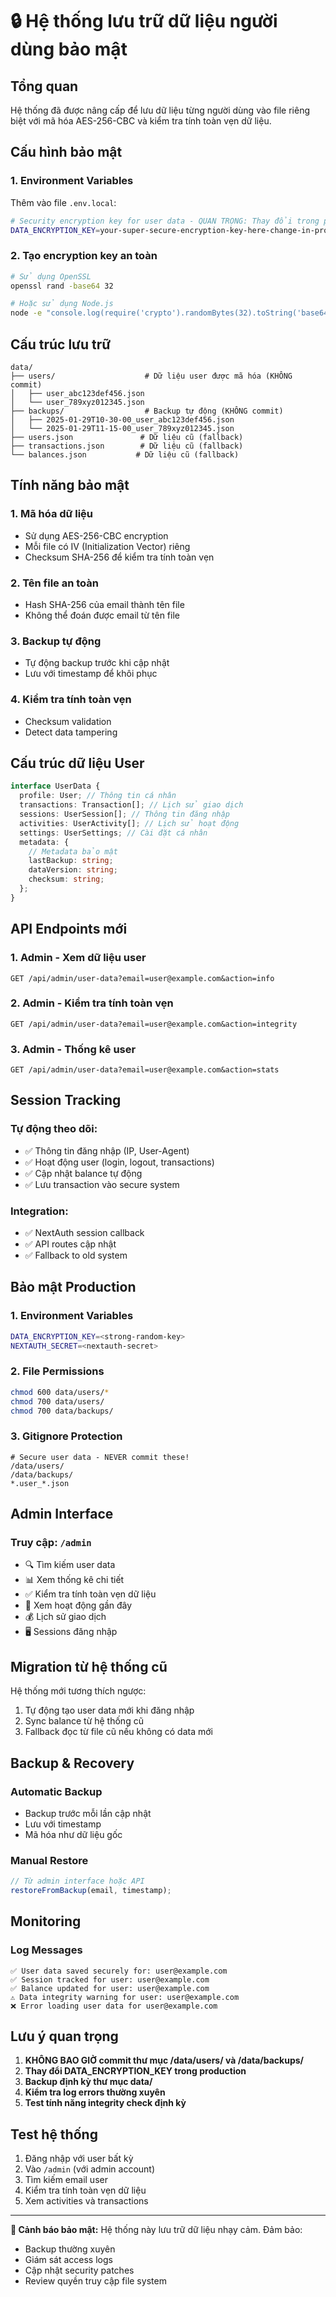 # 🔒 Hệ thống lưu trữ dữ liệu người dùng bảo mật

## Tổng quan

Hệ thống đã được nâng cấp để lưu dữ liệu từng người dùng vào file riêng biệt với mã hóa AES-256-CBC và kiểm tra tính toàn vẹn dữ liệu.

## Cấu hình bảo mật

### 1. Environment Variables

Thêm vào file `.env.local`:

```bash
# Security encryption key for user data - QUAN TRỌNG: Thay đổi trong production
DATA_ENCRYPTION_KEY=your-super-secure-encryption-key-here-change-in-production
```

### 2. Tạo encryption key an toàn

```bash
# Sử dụng OpenSSL
openssl rand -base64 32

# Hoặc sử dụng Node.js
node -e "console.log(require('crypto').randomBytes(32).toString('base64'))"
```

## Cấu trúc lưu trữ

```
data/
├── users/                    # Dữ liệu user được mã hóa (KHÔNG commit)
│   ├── user_abc123def456.json
│   └── user_789xyz012345.json
├── backups/                  # Backup tự động (KHÔNG commit)
│   ├── 2025-01-29T10-30-00_user_abc123def456.json
│   └── 2025-01-29T11-15-00_user_789xyz012345.json
├── users.json               # Dữ liệu cũ (fallback)
├── transactions.json        # Dữ liệu cũ (fallback)
└── balances.json           # Dữ liệu cũ (fallback)
```

## Tính năng bảo mật

### 1. Mã hóa dữ liệu

- Sử dụng AES-256-CBC encryption
- Mỗi file có IV (Initialization Vector) riêng
- Checksum SHA-256 để kiểm tra tính toàn vẹn

### 2. Tên file an toàn

- Hash SHA-256 của email thành tên file
- Không thể đoán được email từ tên file

### 3. Backup tự động

- Tự động backup trước khi cập nhật
- Lưu với timestamp để khôi phục

### 4. Kiểm tra tính toàn vẹn

- Checksum validation
- Detect data tampering

## Cấu trúc dữ liệu User

```typescript
interface UserData {
  profile: User; // Thông tin cá nhân
  transactions: Transaction[]; // Lịch sử giao dịch
  sessions: UserSession[]; // Thông tin đăng nhập
  activities: UserActivity[]; // Lịch sử hoạt động
  settings: UserSettings; // Cài đặt cá nhân
  metadata: {
    // Metadata bảo mật
    lastBackup: string;
    dataVersion: string;
    checksum: string;
  };
}
```

## API Endpoints mới

### 1. Admin - Xem dữ liệu user

```
GET /api/admin/user-data?email=user@example.com&action=info
```

### 2. Admin - Kiểm tra tính toàn vẹn

```
GET /api/admin/user-data?email=user@example.com&action=integrity
```

### 3. Admin - Thống kê user

```
GET /api/admin/user-data?email=user@example.com&action=stats
```

## Session Tracking

### Tự động theo dõi:

- ✅ Thông tin đăng nhập (IP, User-Agent)
- ✅ Hoạt động user (login, logout, transactions)
- ✅ Cập nhật balance tự động
- ✅ Lưu transaction vào secure system

### Integration:

- ✅ NextAuth session callback
- ✅ API routes cập nhật
- ✅ Fallback to old system

## Bảo mật Production

### 1. Environment Variables

```bash
DATA_ENCRYPTION_KEY=<strong-random-key>
NEXTAUTH_SECRET=<nextauth-secret>
```

### 2. File Permissions

```bash
chmod 600 data/users/*
chmod 700 data/users/
chmod 700 data/backups/
```

### 3. Gitignore Protection

```gitignore
# Secure user data - NEVER commit these!
/data/users/
/data/backups/
*.user_*.json
```

## Admin Interface

### Truy cập: `/admin`

- 🔍 Tìm kiếm user data
- 📊 Xem thống kê chi tiết
- ✅ Kiểm tra tính toàn vẹn dữ liệu
- 📝 Xem hoạt động gần đây
- 💰 Lịch sử giao dịch
- 🖥️ Sessions đăng nhập

## Migration từ hệ thống cũ

Hệ thống mới tương thích ngược:

1. Tự động tạo user data mới khi đăng nhập
2. Sync balance từ hệ thống cũ
3. Fallback đọc từ file cũ nếu không có data mới

## Backup & Recovery

### Automatic Backup

- Backup trước mỗi lần cập nhật
- Lưu với timestamp
- Mã hóa như dữ liệu gốc

### Manual Restore

```javascript
// Từ admin interface hoặc API
restoreFromBackup(email, timestamp);
```

## Monitoring

### Log Messages

```
✅ User data saved securely for: user@example.com
✅ Session tracked for user: user@example.com
✅ Balance updated for user: user@example.com
⚠️ Data integrity warning for user: user@example.com
❌ Error loading user data for user@example.com
```

## Lưu ý quan trọng

1. **KHÔNG BAO GIỜ commit thư mục /data/users/ và /data/backups/**
2. **Thay đổi DATA_ENCRYPTION_KEY trong production**
3. **Backup định kỳ thư mục data/**
4. **Kiểm tra log errors thường xuyên**
5. **Test tính năng integrity check định kỳ**

## Test hệ thống

1. Đăng nhập với user bất kỳ
2. Vào `/admin` (với admin account)
3. Tìm kiếm email user
4. Kiểm tra tính toàn vẹn dữ liệu
5. Xem activities và transactions

---

**🚨 Cảnh báo bảo mật:** Hệ thống này lưu trữ dữ liệu nhạy cảm. Đảm bảo:

- Backup thường xuyên
- Giám sát access logs
- Cập nhật security patches
- Review quyền truy cập file system
